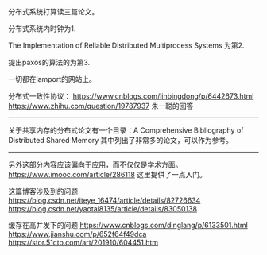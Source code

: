 分布式系统打算读三篇论文。

分布式系统内时钟为1.

The Implementation of Reliable Distributed Multiprocess Systems 为第2.

提出paxos的算法的为第3.

一切都在lamport的网站上。


分布式一致性协议：
https://www.cnblogs.com/linbingdong/p/6442673.html
https://www.zhihu.com/question/19787937 朱一聪的回答


-------------------------
关于共享内存的分布式论文有一个目录：A Comprehensive Bibliography of Distributed Shared Memory
其中列出了非常多的论文，可以作为参考。


--------------------------

另外这部分内容应该偏向于应用，而不仅仅是学术方面。
https://www.imooc.com/article/286118  这里提供了一点入门。




这篇博客涉及到的问题
https://blog.csdn.net/iteye_16474/article/details/82726634
https://blog.csdn.net/yaotai8135/article/details/83050138


缓存在高并发下的问题
https://www.cnblogs.com/dinglang/p/6133501.html
https://www.jianshu.com/p/652f64f49dca
https://stor.51cto.com/art/201910/604451.htm